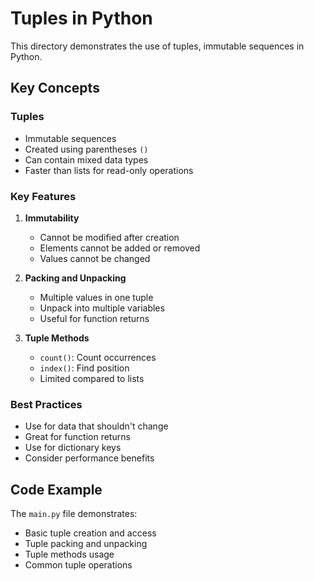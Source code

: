 # Tuples in Python

This directory demonstrates the use of tuples, immutable sequences in Python.

## Key Concepts

### Tuples
- Immutable sequences
- Created using parentheses `()`
- Can contain mixed data types
- Faster than lists for read-only operations

### Key Features
1. **Immutability**
   - Cannot be modified after creation
   - Elements cannot be added or removed
   - Values cannot be changed

2. **Packing and Unpacking**
   - Multiple values in one tuple
   - Unpack into multiple variables
   - Useful for function returns

3. **Tuple Methods**
   - `count()`: Count occurrences
   - `index()`: Find position
   - Limited compared to lists

### Best Practices
- Use for data that shouldn't change
- Great for function returns
- Use for dictionary keys
- Consider performance benefits

## Code Example
The `main.py` file demonstrates:
- Basic tuple creation and access
- Tuple packing and unpacking
- Tuple methods usage
- Common tuple operations 